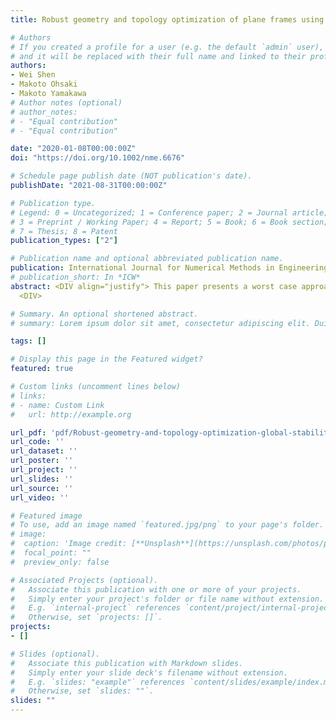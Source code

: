 ```yaml
---
title: Robust geometry and topology optimization of plane frames using order statistics and force density method with global stability constraint

# Authors
# If you created a profile for a user (e.g. the default `admin` user), write the username (folder name) here 
# and it will be replaced with their full name and linked to their profile.
authors:
- Wei Shen
- Makoto Ohsaki
- Makoto Yamakawa
# Author notes (optional)
# author_notes:
# - "Equal contribution"
# - "Equal contribution"

date: "2020-01-08T00:00:00Z"
doi: "https://doi.org/10.1002/nme.6676"

# Schedule page publish date (NOT publication's date).
publishDate: "2021-08-31T00:00:00Z"

# Publication type.
# Legend: 0 = Uncategorized; 1 = Conference paper; 2 = Journal article;
# 3 = Preprint / Working Paper; 4 = Report; 5 = Book; 6 = Book section;
# 7 = Thesis; 8 = Patent
publication_types: ["2"]

# Publication name and optional abbreviated publication name.
publication: International Journal for Numerical Methods in Engineering
# publication_short: In *ICW*
abstract: <DIV align="justify"> This paper presents a worst case approach for robust geometry and topology optimization of plane frames with global stability constraint. Uncertainty is assumed to exist in the nodal locations and cross‐sectional areas, and the worst values of the objective and stability constraint functions are relaxed to the quantile structural responses represented by the order statistics with given robustness and confidence levels. In order to alleviate the difficulty caused by melting nodes to some extent, the force density method is applied to an auxiliary truss model for geometry optimization of the frame, and the closely spaced nodes are merged. A method is presented for generating correlated imperfections for the nodal locations along each member, and a penalization approach is proposed for geometrical stiffness matrix to exclude superficial local buckling. It is demonstrated in the numerical examples that the result of robust optimization obtained by the proposed method is less sensitive to the uncertainty, and the stability constraint is also satisfied under uncertainty with the specified robustness and confidence levels.
  <DIV>

# Summary. An optional shortened abstract.
# summary: Lorem ipsum dolor sit amet, consectetur adipiscing elit. Duis posuere tellus ac convallis placerat. Proin tincidunt magna sed ex sollicitudin condimentum.

tags: []

# Display this page in the Featured widget?
featured: true

# Custom links (uncomment lines below)
# links:
# - name: Custom Link
#   url: http://example.org

url_pdf: 'pdf/Robust-geometry-and-topology-optimization-global-stability-constraint.pdf'
url_code: ''
url_dataset: ''
url_poster: ''
url_project: ''
url_slides: ''
url_source: ''
url_video: ''

# Featured image
# To use, add an image named `featured.jpg/png` to your page's folder. 
# image:
#  caption: 'Image credit: [**Unsplash**](https://unsplash.com/photos/pLCdAaMFLTE)'
#  focal_point: ""
#  preview_only: false

# Associated Projects (optional).
#   Associate this publication with one or more of your projects.
#   Simply enter your project's folder or file name without extension.
#   E.g. `internal-project` references `content/project/internal-project/index.md`.
#   Otherwise, set `projects: []`.
projects:
- []

# Slides (optional).
#   Associate this publication with Markdown slides.
#   Simply enter your slide deck's filename without extension.
#   E.g. `slides: "example"` references `content/slides/example/index.md`.
#   Otherwise, set `slides: ""`.
slides: ""
---
```


